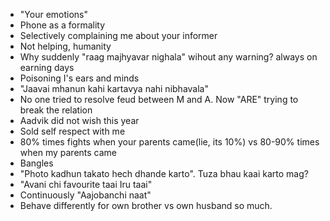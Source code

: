 - "Your emotions"
- Phone as a formality
- Selectively complaining me about your informer
- Not helping, humanity
- Why suddenly "raag majhyavar nighala" wihout any warning? always on earning days
- Poisoning I's ears and minds
- "Jaavai mhanun kahi kartavya nahi nibhavala"
- No one tried to resolve feud between M and A. Now "ARE" trying to break the relation
- Aadvik did not wish this year
- Sold self respect with me
- 80% times fights when your parents came(lie, its 10%) vs 80-90% times when my parents came
- Bangles
- "Photo kadhun takato hech dhande karto". Tuza bhau kaai karto mag?
- "Avani chi favourite taai Iru taai"
- Continuously "Aajobanchi naat"
- Behave differently for own brother vs own husband so much.
